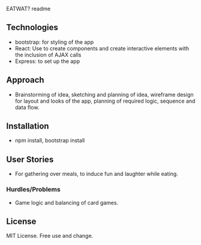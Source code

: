 EATWAT? readme

## Technologies
- bootstrap: for styling of the app
- React: Use to create components and create interactive elements with the inclusion of AJAX calls
- Express: to set up the app


## Approach
- Brainstorming of idea, sketching and planning of idea, wireframe design for layout and looks of the app, planning of required logic, sequence and data flow. 

## Installation
- npm install, bootstrap install

## User Stories
- For gathering over meals, to induce fun and laughter while eating. 

### Hurdles/Problems
- Game logic and balancing of card games.

## License
MIT License. Free use and change.
